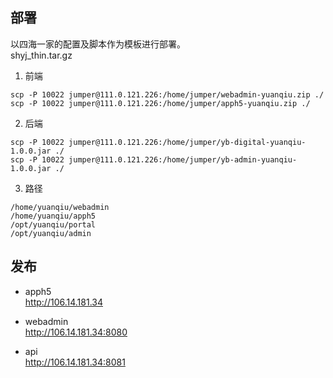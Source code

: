 
## 部署
以四海一家的配置及脚本作为模板进行部署。  
shyj_thin.tar.gz

1. 前端
```
scp -P 10022 jumper@111.0.121.226:/home/jumper/webadmin-yuanqiu.zip ./
scp -P 10022 jumper@111.0.121.226:/home/jumper/apph5-yuanqiu.zip ./
```
2. 后端
```
scp -P 10022 jumper@111.0.121.226:/home/jumper/yb-digital-yuanqiu-1.0.0.jar ./
scp -P 10022 jumper@111.0.121.226:/home/jumper/yb-admin-yuanqiu-1.0.0.jar ./
```
3. 路径
```
/home/yuanqiu/webadmin
/home/yuanqiu/apph5
/opt/yuanqiu/portal
/opt/yuanqiu/admin
```

## 发布
- apph5   
http://106.14.181.34

- webadmin  
http://106.14.181.34:8080

- api  
http://106.14.181.34:8081